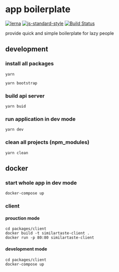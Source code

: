 # app boilerplate

[![lerna](https://img.shields.io/badge/maintained%20with-lerna-cc00ff.svg)](https://lernajs.io/)
[![js-standard-style](https://img.shields.io/badge/code%20style-standard-brightgreen.svg)](http://standardjs.com) [![Build Status](https://travis-ci.org/happyname0617/similartaste.svg?branch=master)](https://travis-ci.org/happyname0617/similartaste)

provide quick and simple boilerplate for lazy people

## development

### install all packages

```yarn```

```yarn bootstrap```

### build api server

```yarn buid```

### run application in dev mode

```yarn dev```

### clean all projects (npm_modules)

```yarn clean```

## docker

### start whole app in dev mode

    docker-compose up

### client

#### prouction mode

    cd packages/client
    docker build -t similartaste-client .
    docker run -p 80:80 similartaste-client

#### development mode

    cd packages/client
    docker-compose up
